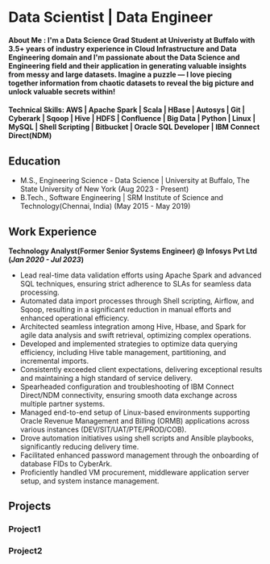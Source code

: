 # Data Scientist | Data Engineer

#### **About Me :** I'm a Data Science Grad Student at Univeristy at Buffalo with 3.5+ years of industry experience in Cloud Infrastructure and Data Engineering domain and I'm passionate about the Data Science and Engineering field and their application in generating valuable insights from messy and large datasets. Imagine a puzzle — I love piecing together information from chaotic datasets to reveal the big picture and unlock valuable secrets within!

#### **Technical Skills:** AWS | Apache Spark | Scala | HBase | Autosys | Git | Cyberark | Sqoop | Hive | HDFS | Confluence | Big Data | Python | Linux | MySQL | Shell Scripting | Bitbucket | Oracle SQL Developer | IBM Connect Direct(NDM)

## Education					       		
- M.S., Engineering Science - Data Science	| University at Buffalo, The State University of New York (Aug 2023 - Present)	        		
- B.Tech., Software Engineering | SRM Institute of Science and Technology(Chennai, India) (May 2015 - May 2019)

## Work Experience
**Technology Analyst(Former Senior Systems Engineer) @ Infosys Pvt Ltd (_Jan 2020 - Jul 2023_)**
- Lead real-time data validation efforts using Apache Spark and advanced SQL techniques, ensuring strict adherence to SLAs for seamless data processing.
- Automated data import processes through Shell scripting, Airflow, and Sqoop, resulting in a significant reduction in manual efforts and enhanced operational efficiency.
- Architected seamless integration among Hive, Hbase, and Spark for agile data analysis and swift retrieval, optimizing complex operations.
- Developed and implemented strategies to optimize data querying efficiency, including Hive table management, partitioning, and incremental imports.
- Consistently exceeded client expectations, delivering exceptional results and maintaining a high standard of service delivery.
- Spearheaded configuration and troubleshooting of IBM Connect Direct/NDM connectivity, ensuring smooth data exchange across multiple partner systems.
- Managed end-to-end setup of Linux-based environments supporting Oracle Revenue Management and Billing (ORMB) applications across various instances (DEV/SIT/UAT/PTE/PROD/COB).
- Drove automation initiatives using shell scripts and Ansible playbooks, significantly reducing delivery time.
- Facilitated enhanced password management through the onboarding of database FIDs to CyberArk.
- Proficiently handled VM procurement, middleware application server setup, and system instance management.



## Projects
### Project1


### Project2




